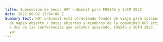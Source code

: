 ```yaml
---
title: Subvención de becas HOT unSummit para FOSS4G y SotM 2022
date: 2022-06-02 13:04:00 Z
Summary Text: HOT unSummit está ofreciendo fondos de viaje para colaboradores humanitarios
  de mapeo abierto / datos abiertos y miembros de la comunidad HOT activos para asistir
  a dos de las conferencias que estamos apoyando, FOSS4G y SOTM 2022. ¡Preséntate
  ya!
---
```


